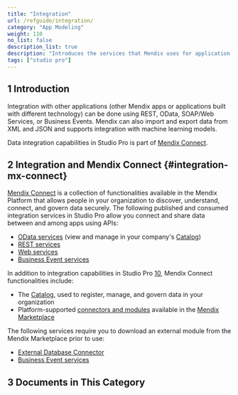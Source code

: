 ```yaml
---
title: "Integration"
url: /refguide/integration/
category: "App Modeling"
weight: 110
no_list: false
description_list: true
description: "Introduces the services that Mendix uses for application integration, for instance, OData, REST, and SOAP/Web Services. Mendix can also import and export data from XML and JSON."
tags: ["studio pro"]
---
```


## 1 Introduction

Integration with other applications (other Mendix apps or applications built with different technology) can be done using REST, OData, SOAP/Web Services, or Business Events. Mendix can also import and export data from XML and JSON and supports integration with machine learning models.

Data integration capabilities in Studio Pro is part of [Mendix Connect](#integration-mx-connect).

## 2 Integration and Mendix Connect {#integration-mx-connect}

[Mendix Connect](https://www.mendix.com/data-hub/) is a collection of functionalities available in the Mendix Platform that allows people in your organization to discover, understand, connect, and govern data securely. The following published and consumed integration services in Studio Pro allow you connect and share data between and among apps using APIs:

* [OData services](/refguide/integration/odata-services/) (view and manage in your company's [Catalog](/catalog/))
* [REST services](/refguide/integration/rest-services/)
* [Web services](/refguide/integration/web-services/)
* [Business Event services](/refguide/business-event-services/)

In addition to integration capabilities in Studio Pro [10](/releasenotes/studio-pro/10/), Mendix Connect functionalities include:

* The [Catalog](/catalog/#catalog-mx-connect), used to register, manage, and govern data in your organization
* Platform-supported [connectors and modules](/appstore/#marketplace-mx-connect) available in the [Mendix Marketplace](/appstore/)

The following services require you to download an external module from the Mendix Marketplace prior to use:

* [External Database Connector](https://marketplace.mendix.com/link/component/219862)
* [Business Event services](https://marketplace.mendix.com/link/component/202649)

## 3 Documents in This Category
